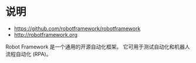 # 说明

- https://github.com/robotframework/robotframework
- http://robotframework.org

Robot Framework 是一个通用的开源自动化框架。
它可用于测试自动化和机器人流程自动化 (RPA)。